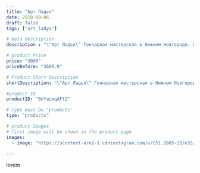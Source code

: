 ```yaml
---
title: "Арт Ладья"
date: 2018-09-06
draft: false
tags: ["art_ladya"]

# meta description
description : "\"Арт Ладья\" Гончарная мастерская в Нижнем Новгороде. #гончар #исскуство #bccrecndj #potter #керамикадляинтерьера #керамикаручнаяработа #гончарнаямастерская #к"

# product Price
price: "3000"
priceBefore: "3600.0"

# Product Short Description
shortDescription: "\"Арт Ладья\" Гончарная мастерская в Нижнем Новгороде. #гончар #исскуство #bccrecndj #potter #керамикадляинтерьера #керамикаручнаяработа #гончарнаямастерская #керамиканазаказ #handmade #okarina #керамика #эксклюзивнаякерамика #music #ceramicart #claygoods #музыка #earthenware #ceramic #design #окарина #ocarina #flute #ceramicart #керамическаяфлейта #флейта #clay #авторскаякерамика"

#product ID
productID: "BnYaLmqAFtZ"

# type must be "products"
type: "products"

# product Images
# first image will be shown in the product page
images:
  - image: "https://scontent-arn2-1.cdninstagram.com/v/t51.2885-15/e35/40202561_252321422140156_7819952457057682258_n.jpg?se=7&tp=1&_nc_ht=scontent-arn2-1.cdninstagram.com&_nc_cat=104&_nc_ohc=YXl7yayFE1AAX9A_vPt&ccb=7-4&oh=b4ad1a5ef145d44e19825bbd083b7dff&oe=6085BB95&_nc_sid=86f79a&ig_cache_key=MTg2MjM1MzU5MjU0ODA4ODY2NQ%3D%3D.2-ccb7-4"

---
```

lorem
